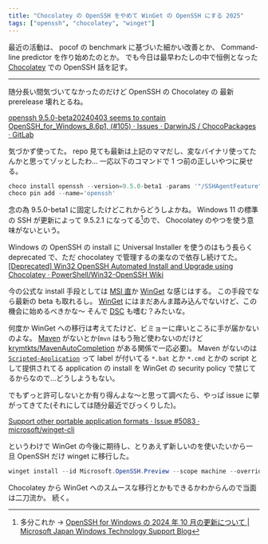 ```yaml
---
title: "Chocolatey の OpenSSH をやめて WinGet の OpenSSH にする 2025"
tags: ["openssh", "chocolatey", "winget"]
---
```


最近の活動は、 pocof の benchmark に基づいた細かい改善とか、 Command-line predictor を作り始めたのとか。
でも今日は最早わたしの中で恒例となった [Chocolatey](https://github.com/chocolatey/choco) での OpenSSH 話を記す。

---

随分長い間気づいてなかったのだけど OpenSSH の Chocolatey の 最新 prerelease 壊れとるね。

[openssh 9.5.0-beta20240403 seems to contain OpenSSH_for_Windows_8.6p1, (#105) · Issues · DarwinJS / ChocoPackages · GitLab](https://gitlab.com/DarwinJS/ChocoPackages/-/issues/105)

気づかず使ってた。
repo 見ても最新は上記のママだし、変なバイナリ使ってたんかと思ってゾッとしたわ...
一応以下のコマンドで 1 つ前の正しいやつに戻せる。

```powershell
choco install openssh --version=9.5.0-beta1 -params '"/SSHAgentFeature"' -y -pre --force
choco pin add --name='openssh'
```

念の為 9.5.0-beta1 に固定したけどこれからどうしよかね。
Windows 11 の標準の SSH が更新によって 9.5.2.1 になってる[^1]ので、 Chocolatey のやつを使う意味がないという。

[^1]: 多分これか → [OpenSSH for Windows の 2024 年 10 月の更新について | Microsoft Japan Windows Technology Support Blog](https://jpwinsup.github.io/blog/2024/11/12/OpenSSH/OpenSSH_update_oct_2024/)

Windows の OpenSSH の install に Universal Installer を使うのはもう長らく deprecated で、ただ chocolatey で管理するの楽なので依存し続けてた。
[[Deprecated] Win32 OpenSSH Automated Install and Upgrade using Chocolatey · PowerShell/Win32-OpenSSH Wiki](https://github.com/PowerShell/Win32-OpenSSH/wiki/%5BDeprecated%5D-Win32-OpenSSH-Automated-Install-and-Upgrade-using-Chocolatey)

今の公式な install 手段としては [MSI 直](https://github.com/PowerShell/Win32-OpenSSH/wiki/Install-Win32-OpenSSH-Using-MSI)か [WinGet](https://github.com/PowerShell/Win32-OpenSSH/wiki/Install-Win32-OpenSSH) な感じはする。
この手段でなら最新の beta も取れるし。
[WinGet](https://github.com/microsoft/winget-cli) にはまだあんま踏み込んでないけど、この機会に始めるべきかな～ そんで [DSC](https://learn.microsoft.com/en-us/powershell/dsc/overview?view=dsc-3.0) も嗜む？みたいな。

何度か WinGet への移行は考えてたけど、ビミョーに痒いところに手が届かないのよな。 [Maven](https://maven.apache.org/) がないとか(`mvn` はもう殆ど使わないのだけど [krymtkts/MavenAutoCompletion](https://github.com/krymtkts/MavenAutoCompletion) がある関係で一応必要)。
Maven がないのは [`Scripted-Application`](https://github.com/microsoft/winget-pkgs/labels/Scripted-Application) って label が付いてる `*.bat` とか `*.cmd` とかの script として提供されてる application の install を WinGet の security policy で禁じてるからなので...どうしようもない。

でもずっと許可しないとか有り得んよな～と思って調べたら、やっぱ issue に挙がってきてた(それにしては随分最近でびっくりした)。

[Support other portable application formats · Issue #5083 · microsoft/winget-cli](https://github.com/microsoft/winget-cli/issues/5083)

というわけで WinGet の今後に期待し、とりあえず新しいのを使いたいから一旦 OpenSSH だけ winget に移行した。

```powershell
winget install --id Microsoft.OpenSSH.Preview --scope machine --override ADDLOCAL=Client
```

Chocolatey から WinGet へのスムースな移行とかもできるかわからんので当面は二刀流か。
続く。
